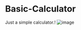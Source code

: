 # Basic-Calculator
Just a simple calculator.! 
![image](https://user-images.githubusercontent.com/91389593/232882284-1521f605-a84f-431d-83a5-69b198ca2a33.png)
